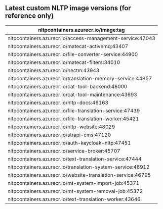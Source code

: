 ## Latest custom NLTP image versions (for reference only)

| **nltpcontainers.azurecr.io/image:tag** |
|-|
| nltpcontainers.azurecr.io/access-management-service:47043 |
| nltpcontainers.azurecr.io/matecat-activemq:43407 |
| nltpcontainers.azurecr.io/file-converter-service:44900 |
| nltpcontainers.azurecr.io/matecat-filters:34010 |
| nltpcontainers.azurecr.io/nectm:43943 |
| nltpcontainers.azurecr.io/translation-memory-service:44857 |
| nltpcontainers.azurecr.io/cat-tool-backend:48000 |
| nltpcontainers.azurecr.io/cat-tool-maintenance:43693 |
| nltpcontainers.azurecr.io/nltp-docs:46163 |
| nltpcontainers.azurecr.io/file-translation-service:47439 |
| nltpcontainers.azurecr.io/file-translation-worker:45421 |
| nltpcontainers.azurecr.io/nltp-website:48029 |
| nltpcontainers.azurecr.io/strapi-cms:47120 |
| nltpcontainers.azurecr.io/auth-keycloak-nltp:47451 |
| nltpcontainers.azurecr.io/service-broker:45707 |
| nltpcontainers.azurecr.io/text-translation-service:47444 |
| nltpcontainers.azurecr.io/translation-system-service:46912 |
| nltpcontainers.azurecr.io/website-translation-service:46795 |
| nltpcontainers.azurecr.io/mt-system-import-job:45371 |
| nltpcontainers.azurecr.io/mt-system-removal-job:45372 |
| nltpcontainers.azurecr.io/text-translation-worker:43646 |

